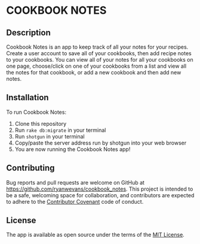 # COOKBOOK NOTES


## Description

Cookbook Notes is an app to keep track of all your notes for your recipes. Create a user account to save all of your cookbooks, then add recipe notes to your cookbooks.  You can view all of your notes for all your cookbooks on one page, choose/click on one of your cookbooks from a list and view all the notes for that cookbook, or add a new cookbook and then add new notes.

## Installation

To run Cookbook Notes:
  1. Clone this repository
  2. Run `rake db:migrate` in your terminal
  3. Run `shotgun` in your terminal
  4. Copy/paste the server address run by shotgun into your web browser
  5. You are now running the Cookbook Notes app!

## Contributing

Bug reports and pull requests are welcome on GitHub at https://github.com/ryanwevans/cookbook_notes. This project is intended to be a safe, welcoming space for collaboration, and contributors are expected to adhere to the [Contributor Covenant](http://contributor-covenant.org) code of conduct.


## License

The app is available as open source under the terms of the [MIT License](http://opensource.org/licenses/MIT).
